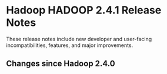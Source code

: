 # Hadoop HADOOP 2.4.1 Release Notes

These release notes include new developer and user-facing incompatibilities, features, and major improvements.

## Changes since Hadoop 2.4.0



